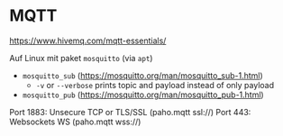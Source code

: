 # MQTT

https://www.hivemq.com/mqtt-essentials/

Auf Linux mit paket `mosquitto` (via `apt`)
- `mosquitto_sub` (https://mosquitto.org/man/mosquitto_sub-1.html)
  - `-v` or `--verbose` prints topic and payload instead of only payload 
- `mosquitto_pub` (https://mosquitto.org/man/mosquitto_pub-1.html)

Port 1883: Unsecure TCP or TLS/SSL (paho.mqtt ssl://)
Port 443: Websockets WS (paho.mqtt wss://)